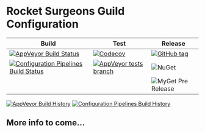 # Rocket Surgeons Guild Configuration

| Build | Test | Release |
|---|---|---|
| [![AppVeyor Build Status](https://img.shields.io/appveyor/ci/RocketSurgeonsGuild/Configuration/master.svg?logo=appveyor&style=flat-square)](https://ci.appveyor.com/project/RocketSurgeonsGuild/Configuration) | [![Codecov](https://img.shields.io/codecov/c/gh/RocketSurgeonsGuild/Configuration/master.svg?style=flat-square)](https://codecov.io/gh/RocketSurgeonsGuild/Configuration?style=flat-square) | [![GitHub tag](https://img.shields.io/github/tag/RocketSurgeonsGuild/Configuration.svg?style=flat-square)](https://github.com/RocketSurgeonsGuild/Configuration/tags) |
| [![Configuration Pipelines Build Status](https://img.shields.io/vso/build/RocketSurgeonsGuild/Libraries/RSG.Configuration.svg?logo=visualstudiocode&style=flat-square)](https://rocketsurgeonsguild.visualstudio.com/Libraries/_build?definitionId=12)  | [![AppVeyor tests branch](https://img.shields.io/appveyor/tests/RocketSurgeonsGuild/Configuration/master.svg?style=flat-square)]() | ![NuGet](https://img.shields.io/nuget/v/Rocket.Surgery.Extensions.Configuration.svg) |
|   |   | ![MyGet Pre Release](https://img.shields.io/myget/rocket-surgeons-guild/vpre/Rocket.Surgery.Extensions.Configuration.svg?logo=nuget&style=flat-square&label=myget) |
[![AppVeyor Build History](https://buildstats.info/appveyor/chart/RocketSurgeonsGuild/Configuration)](https://ci.appveyor.com/project/RocketSurgeonsGuild/Configuration/history)
[![Configuration Pipelines Build History](https://buildstats.info/azurepipelines/chart/RocketSurgeonsGuild/Libraries/12)](https://rocketsurgeonsguild.visualstudio.com/Libraries/_build?definitionId=12)

## More info to come...
